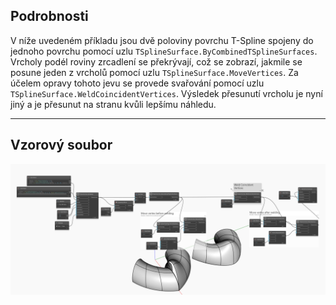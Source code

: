 <!--- Autodesk.DesignScript.Geometry.TSpline.TSplineSurface.WeldCoincidentVertices --->
<!--- UZA22A4OYIXSIP3U5CUGNZ3WBDHIEMOS2MYI5GKTJJJFBTGI5JTA --->
## Podrobnosti
V níže uvedeném příkladu jsou dvě poloviny povrchu T-Spline spojeny do jednoho povrchu pomocí uzlu `TSplineSurface.ByCombinedTSplineSurfaces`. Vrcholy podél roviny zrcadlení se překrývají, což se zobrazí, jakmile se posune jeden z vrcholů pomocí uzlu `TSplineSurface.MoveVertices`. Za účelem opravy tohoto jevu se provede svařování pomocí uzlu `TSplineSurface.WeldCoincidentVertices`. Výsledek přesunutí vrcholu je nyní jiný a je přesunut na stranu kvůli lepšímu náhledu.
___
## Vzorový soubor

![TSplineSurface.WeldCoincidentVertices](./UZA22A4OYIXSIP3U5CUGNZ3WBDHIEMOS2MYI5GKTJJJFBTGI5JTA_img.jpg)
